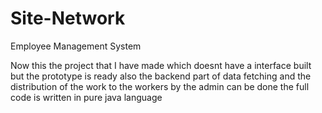 # Site-Network
Employee Management System


Now this the project that I have made which doesnt have a interface built but the prototype is ready also the backend part of data fetching and the distribution of the work to the workers by the admin can be done the full code is written in pure java language 
